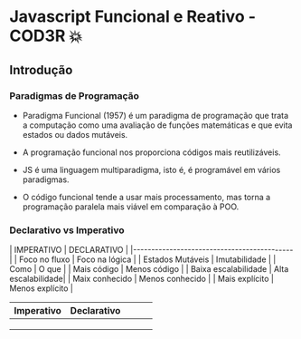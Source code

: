 # Javascript Funcional e Reativo - COD3R :boom:

## Introdução

### Paradigmas de Programação

- Paradigma Funcional (1957) é um paradigma de programação que trata a computação como uma avaliação de funções matemáticas e que evita estados ou dados mutáveis.

- A programação funcional nos proporciona códigos mais reutilizáveis.

- JS é  uma linguagem multiparadigma, isto é, é programável em vários paradigmas.

- O código funcional tende a usar mais processamento, mas torna a programação paralela mais viável em comparação à POO.


### Declarativo vs Imperativo

|         IMPERATIVO    |    DECLARATIVO     |
|--------------------------------------------|
|      Foco no fluxo    |    Foco na lógica  |
| Estados Mutáveis      | Imutabilidade      |
|       Como            |       O que        |
|       Mais código     |     Menos código   |
|  Baixa escalabilidade | Alta escalabilidade|
|      Maix conhecido   |  Menos conhecido   |
|    Mais explícito     |  Menos explícito   |

| Imperativo | Declarativo |   |   |   |
|------------|-------------|---|---|---|
|            |             |   |   |   |
|            |             |   |   |   |
|            |             |   |   |   |
